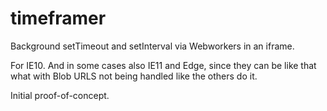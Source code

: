 # timeframer

Background setTimeout and setInterval via Webworkers in an iframe.

For IE10. And in some cases also IE11 and Edge, since they can be like that what with Blob URLS not being handled like the others do it.
 
Initial proof-of-concept.
